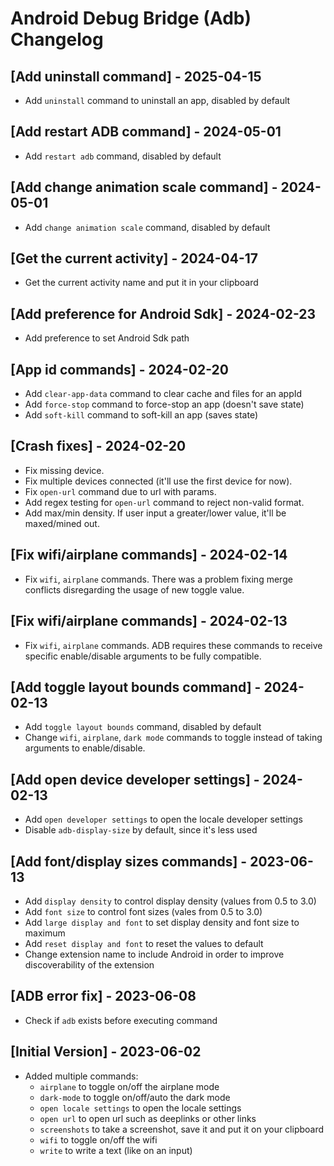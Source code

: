 # Android Debug Bridge (Adb) Changelog

## [Add uninstall command] - 2025-04-15
- Add `uninstall` command to uninstall an app, disabled by default

## [Add restart ADB command] - 2024-05-01
- Add `restart adb` command, disabled by default

## [Add change animation scale command] - 2024-05-01
- Add `change animation scale` command, disabled by default

## [Get the current activity] - 2024-04-17
- Get the current activity name and put it in your clipboard

## [Add preference for Android Sdk] - 2024-02-23
- Add preference to set Android Sdk path

## [App id commands] - 2024-02-20
- Add `clear-app-data` command to clear cache and files for an appId
- Add `force-stop` command to force-stop an app (doesn't save state)
- Add `soft-kill` command to soft-kill an app (saves state)

## [Crash fixes] - 2024-02-20
- Fix missing device.
- Fix multiple devices connected (it'll use the first device for now).
- Fix `open-url` command due to url with params.
- Add regex testing for `open-url` command to reject non-valid format.
- Add max/min density. If user input a greater/lower value, it'll be maxed/mined out.

## [Fix wifi/airplane commands] - 2024-02-14
- Fix `wifi`, `airplane` commands. There was a problem fixing merge conflicts disregarding the usage of new toggle value.

## [Fix wifi/airplane commands] - 2024-02-13
- Fix `wifi`, `airplane` commands. ADB requires these commands to receive specific enable/disable arguments to be fully compatible.

## [Add toggle layout bounds command] - 2024-02-13
- Add `toggle layout bounds` command, disabled by default
- Change `wifi`, `airplane`, `dark mode` commands to toggle instead of taking arguments to enable/disable.

## [Add open device developer settings] - 2024-02-13
- Add `open developer settings` to open the locale developer settings
- Disable `adb-display-size` by default, since it's less used

## [Add font/display sizes commands] - 2023-06-13
- Add `display density` to control display density (values from 0.5 to 3.0)
- Add `font size` to control font sizes (vales from 0.5 to 3.0)
- Add `large display and font` to set display density and font size to maximum
- Add `reset display and font` to reset the values to default
- Change extension name to include Android in order to improve discoverability of the extension

## [ADB error fix] - 2023-06-08

- Check if `adb` exists before executing command

## [Initial Version] - 2023-06-02

- Added multiple commands:
  - `airplane` to toggle on/off the airplane mode
  - `dark-mode` to toggle on/off/auto the dark mode
  - `open locale settings` to open the locale settings
  - `open url` to open url such as deeplinks or other links
  - `screenshots` to take a screenshot, save it and put it on your clipboard
  - `wifi` to toggle on/off the wifi
  - `write` to write a text (like on an input)
